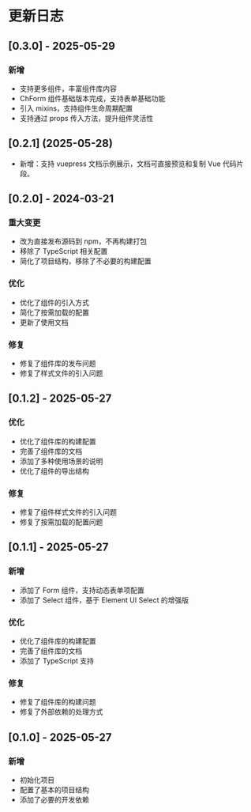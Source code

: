 # 更新日志

## [0.3.0] - 2025-05-29

### 新增
- 支持更多组件，丰富组件库内容
- ChForm 组件基础版本完成，支持表单基础功能
- 引入 mixins，支持组件生命周期配置
- 支持通过 props 传入方法，提升组件灵活性

## [0.2.1] (2025-05-28)

- 新增：支持 vuepress 文档示例展示，文档可直接预览和复制 Vue 代码片段。

## [0.2.0] - 2024-03-21

### 重大变更
- 改为直接发布源码到 npm，不再构建打包
- 移除了 TypeScript 相关配置
- 简化了项目结构，移除了不必要的构建配置

### 优化
- 优化了组件的引入方式
- 简化了按需加载的配置
- 更新了使用文档

### 修复
- 修复了组件库的发布问题
- 修复了样式文件的引入问题

## [0.1.2] - 2025-05-27

### 优化
- 优化了组件库的构建配置
- 完善了组件库的文档
- 添加了多种使用场景的说明
- 优化了组件的导出结构

### 修复
- 修复了组件样式文件的引入问题
- 修复了按需加载的配置问题

## [0.1.1] - 2025-05-27

### 新增
- 添加了 Form 组件，支持动态表单项配置
- 添加了 Select 组件，基于 Element UI Select 的增强版

### 优化
- 优化了组件库的构建配置
- 完善了组件库的文档
- 添加了 TypeScript 支持

### 修复
- 修复了组件库的构建问题
- 修复了外部依赖的处理方式

## [0.1.0] - 2025-05-27

### 新增
- 初始化项目
- 配置了基本的项目结构
- 添加了必要的开发依赖 